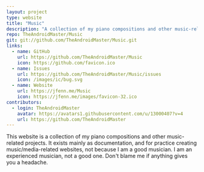 ```yaml
---
layout: project
type: website
title: "Music"
description: "A collection of my piano compositions and other music-related projects."
repo: TheAndroidMaster/Music
git: git://github.com/TheAndroidMaster/Music.git
links:
  - name: GitHub
    url: https://github.com/TheAndroidMaster/Music
    icon: https://github.com/favicon.ico
  - name: Issues
    url: https://github.com/TheAndroidMaster/Music/issues
    icon: /images/ic/bug.svg
  - name: Website
    url: https://jfenn.me/Music
    icon: https://jfenn.me/images/favicon-32.ico
contributors:
  - login: TheAndroidMaster
    avatar: https://avatars1.githubusercontent.com/u/13000407?v=4
    url: https://github.com/TheAndroidMaster
---
```


This website is a collection of my piano compositions and other music-related projects. It exists mainly as documentation, and for practice creating music/media-related websites, not because I am a good musician. I am an experienced musician, not a good one. Don't blame me if anything gives you a headache.
